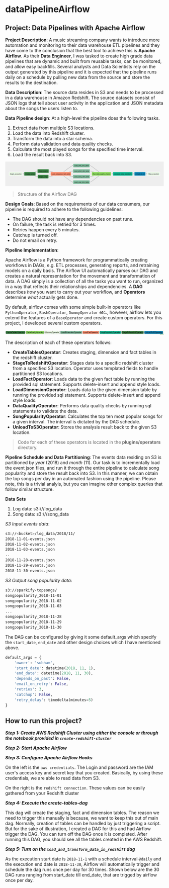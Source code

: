 # dataPipelineAirflow

## Project: Data Pipelines with Apache Airflow
**Project Description**: A music streaming company wants to introduce more automation and monitoring to their data warehouse ETL pipelines and they have come to the conclusion that the best tool to achieve this is **Apache Airflow**. As their **Data Engineer**, I was tasked to create high grade data pipelines that are dynamic and built from reusable tasks, can be monitored, and allow easy backfills. Several analysts and Data Scientists rely on the output generated by this pipeline and it is expected that the pipeline runs daily on a schedule by pulling new data from the source and store the results to the destination.

**Data Description**: The source data resides in S3 and needs to be processed in a data warehouse in Amazon Redshift. The source datasets consist of JSON logs that tell about user activity in the application and JSON metadata about the songs the users listen to.

**Data Pipeline design**:
At a high-level the pipeline does the following tasks.
1. Extract data from multiple S3 locations.
2. Load the data into Redshift cluster.
3. Transform the data into a star schema.
4. Perform data validation and data quality checks.
5. Calculate the most played songs for the specified time interval.
6. Load the result back into S3.

![dag](images/dag.png)
> Structure of the Airflow DAG






**Design Goals**:
Based on the requirements of our data consumers, our pipeline is required to adhere to the following guidelines:
* The DAG should not have any dependencies on past runs.
* On failure, the task is retried for 3 times.
* Retries happen every 5 minutes.
* Catchup is turned off.
* Do not email on retry. 

**Pipeline Implementation**:

Apache Airflow is a Python framework for programmatically creating workflows in DAGs, e.g. ETL processes, generating reports, and retraining models on a daily basis. The Airflow UI automatically parses our DAG and creates a natural representation for the movement and transformation of data. A DAG simply is a collection of all the tasks you want to run, organized in a way that reflects their relationships and dependencies. A **DAG** describes *how* you want to carry out your workflow, and **Operators** determine *what* actually gets done. 

By default, airflow comes with some simple built-in operators like `PythonOperator`, `BashOperator`, `DummyOperator` etc., however, airflow lets you extend the features of a `BaseOperator` and create custom operators. For this project, I developed several custom operators. 

![operators](images/operators.png)

The description of each of these operators follows:
- **CreateTablesOperator**: Creates staging, dimension and fact tables in the redshift cluster.
- **StageToRedshiftOperator**: Stages data to a specific redshift cluster from a specified S3 location. Operator uses templated fields to handle partitioned S3 locations.
- **LoadFactOperator**: Loads data to the given fact table by running the provided sql statement. Supports delete-insert and append style loads.
- **LoadDimensionOperator**: Loads data to the given dimension table by running the provided sql statement. Supports delete-insert and append style loads.
- **DataQualityOperator**: Performs data quality checks by running sql statements to validate the data.
- **SongPopularityOperator**: Calculates the top ten most popular songs for a given interval. The interval is dictated by the DAG schedule.
- **UnloadToS3Operator**: Stores the analysis result back to the given S3 location.

> Code for each of these operators is located in the **plugins/operators** directory.

**Pipeline Schedule and Data Partitioning**: 
The events data residing on S3 is partitioned by *year* (2018) and *month* (11). Our task is to incrementally load the event json files, and run it through the entire pipeline to calculate song popularity and store the result back into S3. In this manner, we can obtain the top songs per day in an automated fashion using the pipeline. Please note, this is a trivial analyis, but you can imagine other complex queries that follow similar structure.

**Data Sets**
1. Log data: s3://<bucket>/log_data
2. Song data: s3://<bucket>/song_data

*S3 Input events data*:
```bash
s3://<bucket>/log_data/2018/11/
2018-11-01-events.json
2018-11-02-events.json
2018-11-03-events.json
..
2018-11-28-events.json
2018-11-29-events.json
2018-11-30-events.json
```

*S3 Output song popularity data*:
```bash
s3://sparkify-topsongs/
songpopularity_2018-11-01
songpopularity_2018-11-02
songpopularity_2018-11-03
...
songpopularity_2018-11-28
songpopularity_2018-11-29
songpopularity_2018-11-30
```

The DAG can be configured by giving it some default_args which specify the `start_date`, `end_date` and other design choices which I have mentioned above.

```python
default_args = {
    'owner': 'subham',
    'start_date': datetime(2018, 11, 1),
    'end_date': datetime(2018, 11, 30),
    'depends_on_past': False,
    'email_on_retry': False,
    'retries': 3,
    'catchup': False,
    'retry_delay': timedelta(minutes=5)
}
```

## How to run this project?
***Step 1: Create AWS Redshift Cluster using either the console or through the notebook provided in `create-redshift-cluster`***

***Step 2: Start Apache Airflow***

***Step 3: Configure Apache Airflow Hooks***

On the left is the `aws credentials`. The Login and password are the IAM user's access key and secret key that you created. Basically, by using these credentials, we are able to read data from S3.

On the right is the `redshift connection`. These values can be easily gathered from your Redshift cluster

***Step 4: Execute the create-tables-dag***

This dag will create the staging, fact and dimension tables. The reason we need to trigger this manually is because, we want to keep this out of main dag. Normally, creation of tables can be handled by just triggering a script. But for the sake of illustration, I created a DAG for this and had Airflow trigger the DAG. You can turn off the DAG once it is completed. After running this DAG, you should see all the tables created in the AWS Redshift.

***Step 5: Turn on the `load_and_transform_data_in_redshift` dag***

As the execution start date is `2018-11-1` with a schedule interval `@daily` and the execution end date is `2018-11-30`, Airflow will automatically trigger and schedule the dag runs once per day for 30 times. Shown below are the 30 DAG runs ranging from start_date till end_date, that are trigged by airflow once per day. 
